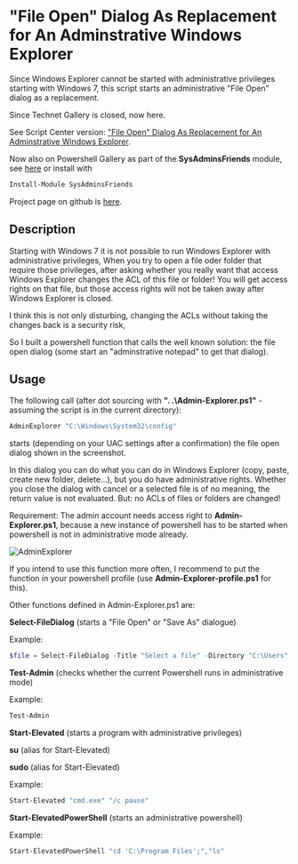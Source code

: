 # "File Open" Dialog As Replacement for An Adminstrative Windows Explorer
Since Windows Explorer cannot be started with administrative privileges starting with Windows 7, this script starts an administrative "File Open" dialog as a replacement.

Since Technet Gallery is closed, now here.

See Script Center version: ["File Open" Dialog As Replacement for An Adminstrative Windows Explorer](https://gallery.technet.microsoft.com/scriptcenter/File-Open-Dialog-As-51b7854b).

Now also on Powershell Gallery as part of the **SysAdminsFriends** module, see [here](https://www.powershellgallery.com/packages/SysAdminsFriends/) or install with
```powershell
Install-Module SysAdminsFriends
```

Project page on github is [here](https://github.com/MScholtes/SysAdminsFriends).

## Description
Starting with Windows 7 it is not possible to run Windows Explorer with administrative privileges, When you try to open a file oder folder that require those privileges, after asking whether you really want that access Windows Explorer changes the ACL of this file or folder! You will get access rights on that file, but those access rights will not be taken away after Windows Explorer is closed.

I think this is not only disturbing, changing the ACLs without taking the changes back is a security risk,

So I built a powershell function that calls the well known solution: the file open dialog (some start an "adminstrative notepad" to get that dialog).

## Usage
The following call (after dot sourcing with **". .\Admin-Explorer.ps1"** - assuming the script is in the current directory):

```powershell
AdminExplorer "C:\Windows\System32\config"
```
starts (depending on your UAC settings after a confirmation) the file open dialog shown in the screenshot.

In this dialog you can do what you can do in Windows Explorer (copy, paste, create new folder, delete...), but you do have administrative rights. Whether you close the dialog with cancel or a selected file is of no meaning, the return value is not evaluated. But: no ACLs of files or folders are changed!

Requirement: The admin account needs access right to **Admin-Explorer.ps1**, because a new instance of powershell has to be started when powershell is not in administrative mode already.

![AdminExplorer](AdminExplorer.jpg)

If you intend to use this function more often, I recommend to put the function in your powershell profile (use **Admin-Explorer-profile.ps1** for this).

Other functions defined in Admin-Explorer.ps1 are:

**Select-FileDialog** (starts a "File Open" or "Save As" dialogue)

Example:
```powershell
$file = Select-FileDialog -Title "Select a file" -Directory "C:\Users" -Filter "Powershell Scripts|*.ps1"
```

**Test-Admin** (checks whether the current Powershell runs in administrative mode)

Example:
```powershell
Test-Admin
```

**Start-Elevated** (starts a program with administrative privileges)

**su** (alias for Start-Elevated)

**sudo** (alias for Start-Elevated)

Example:
```powershell
Start-Elevated "cmd.exe" "/c pause"
```

**Start-ElevatedPowerShell** (starts an administrative powershell)

Example:
```powershell
Start-ElevatedPowerShell "cd 'C:\Program Files';","ls"
```
